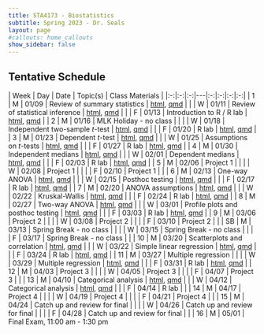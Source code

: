 ```yaml
---
title: STA4173 - Biostatistics
subtitle: Spring 2023 - Dr. Seals
layout: page
#callouts: home_callouts
show_sidebar: false
---
```


## Tentative Schedule

| Week | Day | Date  | Topic(s) | Class Materials | 
|:-:|:-:|:-:|---|:-:|:-:|:-:|:-:|
| 1    | M   | 01/09 | Review of summary statistics | [html](https://samanthaseals.github.io/STA4173/slides/L01.html), [qmd](https://github.com/samanthaseals/STA4173/blob/master/slides/L01.qmd) |
|      | W   | 01/11 | Review of statistical inference | [html](https://samanthaseals.github.io/STA4173/slides/L02.html), [qmd](https://github.com/samanthaseals/STA4173/blob/master/slides/L02.qmd)  |
|      | F   | 01/13 | Introduction to R / R lab | [html](https://samanthaseals.github.io/STA4173/labs/W01.html), [qmd](https://github.com/samanthaseals/STA4173/blob/master/labs/W01.qmd) |
| 2    | M   | 01/16 | MLK Holiday - no class | |
|      | W   | 01/18 | Independent two-sample *t*-test | [html](https://samanthaseals.github.io/STA4173/slides/L03.html), [qmd](https://github.com/samanthaseals/STA4173/blob/master/slides/L03.qmd) |
|      | F   | 01/20 | R lab | [html](https://samanthaseals.github.io/STA4173/labs/W02.html), [qmd](https://github.com/samanthaseals/STA4173/blob/master/labs/W02.qmd) |
| 3    | M   | 01/23 | Dependent *t*-test | [html](https://samanthaseals.github.io/STA4173/slides/L04.html), [qmd](https://github.com/samanthaseals/STA4173/blob/master/slides/L04.qmd)  |
|      | W   | 01/25 | Assumptions on *t*-tests | [html](https://samanthaseals.github.io/STA4173/slides/L05.html), [qmd](https://github.com/samanthaseals/STA4173/blob/master/slides/L05.qmd) |
|      | F   | 01/27 | R lab | [html](https://samanthaseals.github.io/STA4173/labs/W03.html), [qmd](https://github.com/samanthaseals/STA4173/blob/master/labs/W03.qmd)  |
| 4    | M   | 01/30 | Independent medians | [html](https://samanthaseals.github.io/STA4173/slides/L06.html), [qmd](https://github.com/samanthaseals/STA4173/blob/master/slides/L06.qmd) |
|      | W   | 02/01 | Dependent medians | [html](https://samanthaseals.github.io/STA4173/slides/L07.html), [qmd](https://github.com/samanthaseals/STA4173/blob/master/slides/L07.qmd) |
|      | F   | 02/03 | R lab | [html](https://samanthaseals.github.io/STA4173/labs/W04.html), [qmd](https://github.com/samanthaseals/STA4173/blob/master/labs/W04.qmd)  |
| 5    | M   | 02/06 | Project 1 | |
|      | W   | 02/08 | Project 1 | |
|      | F   | 02/10 | Project 1 | |
| 6    | M   | 02/13 | One-way ANOVA | [html](https://samanthaseals.github.io/STA4173/slides/L08.html), [qmd](https://github.com/samanthaseals/STA4173/blob/master/slides/L08.qmd)  |
|      | W   | 02/15 | Posthoc testing | [html](https://samanthaseals.github.io/STA4173/slides/L09.html), [qmd](https://github.com/samanthaseals/STA4173/blob/master/slides/L09.qmd)  |
|      | F   | 02/17 | R lab | [html](https://samanthaseals.github.io/STA4173/labs/W06.html), [qmd](https://github.com/samanthaseals/STA4173/blob/master/labs/W06.qmd) |
| 7    | M   | 02/20 | ANOVA assumptions | [html](https://samanthaseals.github.io/STA4173/slides/L10.html), [qmd](https://github.com/samanthaseals/STA4173/blob/master/slides/L10.qmd)  |
|      | W   | 02/22 | Kruskal-Wallis | [html](https://samanthaseals.github.io/STA4173/slides/L11.html), [qmd](https://github.com/samanthaseals/STA4173/blob/master/slides/L11.qmd) |
|      | F   | 02/24 | R lab | [html](https://samanthaseals.github.io/STA4173/labs/W07.html), [qmd](https://github.com/samanthaseals/STA4173/blob/master/labs/W07.qmd) |
| 8    | M   | 02/27 | Two-way ANOVA | [html](https://samanthaseals.github.io/STA4173/slides/L12.html), [qmd](https://github.com/samanthaseals/STA4173/blob/master/slides/L12.qmd) |
|      | W   | 03/01 | Profile plots and posthoc testing | [html](https://samanthaseals.github.io/STA4173/slides/L13.html), [qmd](https://github.com/samanthaseals/STA4173/blob/master/slides/L13.qmd) |
|      | F   | 03/03 | R lab | [html](https://samanthaseals.github.io/STA4173/labs/W08.html), [qmd](https://github.com/samanthaseals/STA4173/blob/master/labs/W08.qmd) |
| 9    | M   | 03/06 | Project 2 | |
|      | W   | 03/08 | Project 2 | |
|      | F   | 03/10 | Project 2 | |
| SB   | M   | 03/13 | Spring Break - no class | |
|      | W   | 03/15 | Spring Break - no class | | 
|      | F   | 03/17 | Spring Break - no class | |
| 10   | M   | 03/20 | Scatterplots and correlation | [html](https://samanthaseals.github.io/STA4173/slides/L14.html), [qmd](https://github.com/samanthaseals/STA4173/blob/master/slides/L14.qmd)  |
|      | W   | 03/22 | Simple linear regression | [html](https://samanthaseals.github.io/STA4173/slides/L15.html), [qmd](https://github.com/samanthaseals/STA4173/blob/master/slides/L15.qmd)  |
|      | F   | 03/24 | R lab | [html](https://samanthaseals.github.io/STA4173/labs/W10.html), [qmd](https://github.com/samanthaseals/STA4173/blob/master/labs/W10.qmd) |
| 11   | M   | 03/27 | Multiple regression | |
|      | W   | 03/29 | Multiple regression | [html](https://samanthaseals.github.io/STA4173/slides/L16.html), [qmd](https://github.com/samanthaseals/STA4173/blob/master/slides/L16.qmd) |
|      | F   | 03/31 | R lab | [html](https://samanthaseals.github.io/STA4173/labs/W11.html), [qmd](https://github.com/samanthaseals/STA4173/blob/master/labs/W11.qmd) |
| 12   | M   | 04/03 | Project 3 | |
|      | W   | 04/05 | Project 3 | |
|      | F   | 04/07 | Project 3 | |
| 13   | M   | 04/10 | Categorical analysis | [html](https://samanthaseals.github.io/STA4173/slides/L17.html), [qmd](https://github.com/samanthaseals/STA4173/blob/master/slides/L17.qmd) |
|      | W   | 04/12 | Categorical analysis | [html](https://samanthaseals.github.io/STA4173/slides/L18.html), [qmd](https://github.com/samanthaseals/STA4173/blob/master/slides/L18.qmd) |
|      | F   | 04/14 | R lab | |
| 14   | M   | 04/17 | Project 4 | |
|      | W   | 04/19 | Project 4 | |
|      | F   | 04/21 | Project 4 | |
| 15   | M   | 04/24 | Catch up and review for final | |
|      | W   | 04/26 | Catch up and review for final | |
|      | F   | 04/28 | Catch up and review for final | |
| 16   | M   | 05/01 | Final Exam, 11:00 am - 1:30 pm
